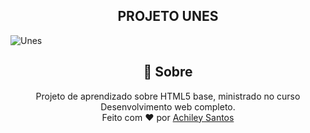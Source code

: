 <div align="center">
<h2>PROJETO UNES</h2>
</div>

![Unes](https://user-images.githubusercontent.com/107277767/208185714-35a221d6-b608-4bac-b9b6-daac58182e76.png)

<div align="center">
<h2>🎯 Sobre</h2>
Projeto de aprendizado sobre HTML5 base, ministrado no curso Desenvolvimento web completo. <br>
Feito com ❤️ por <a href="https://github.com/Achiley">Achiley Santos</a>
</div>
